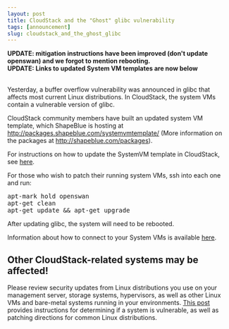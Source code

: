 ```yaml
---
layout: post
title: CloudStack and the "Ghost" glibc vulnerability
tags: [announcement]
slug: cloudstack_and_the_ghost_glibc
---
```

<b>UPDATE: mitigation instructions have been improved (don't update openswan) and we forgot to mention rebooting.</b><br/>
<b>UPDATE: Links to updated System VM templates are now below</b><br/>
<br/>
<p>Yesterday, a buffer overflow vulnerability was announced in glibc that affects most current Linux distributions. In CloudStack, the system VMs contain a vulnerable version of glibc. </p>

<p>CloudStack community members have built an updated system VM template, which ShapeBlue is hosting at <a href="http://packages.shapeblue.com/systemvmtemplate/">http://packages.shapeblue.com/systemvmtemplate/</a> (More information on the packages at <a href="http://shapeblue.com/packages">http://shapeblue.com/packages</a>). </p>

<p>For instructions on how to update the SystemVM template in CloudStack, see <a href="http://support.citrix.com/article/CTX200024">here</a>.</p>

<p>For those who wish to patch their running system VMs, ssh into each one and run:</p>

<pre>
apt-mark hold openswan
apt-get clean
apt-get update && apt-get upgrade
</pre>

After updating glibc, the system will need to be rebooted.

<p>Information about how to connect to your System VMs is available <a href="https://cloudstack.apache.org/docs/en-US/Apache_CloudStack/4.2.0/html/Admin_Guide/accessing-system-vms.html">here</a>.</p>

<h2>Other CloudStack-related systems may be affected!</h2>
<p>Please review security updates from Linux distributions you use on your management server, storage systems, hypervisors, as well as other Linux VMs and bare-metal systems running in your environments. <a href="http://www.cyberciti.biz/faq/cve-2015-0235-patch-ghost-on-debian-ubuntu-fedora-centos-rhel-linux/">This post</a> provides instructions for determining if a system is vulnerable, as well as patching directions for common Linux distributions.</p>
